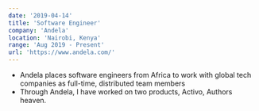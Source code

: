 ```yaml
---
date: '2019-04-14'
title: 'Software Engineer'
company: 'Andela'
location: 'Nairobi, Kenya'
range: 'Aug 2019 - Present'
url: 'https://www.andela.com/'
---
```


- Andela places software engineers from Africa to work with global tech companies
  as full-time, distributed team members
- Through Andela, I have worked on two products, Activo, Authors heaven.
